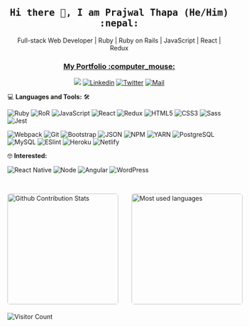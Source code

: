 <h2 align='center'><samp><strong>Hi there 👋, I am Prajwal Thapa (He/Him)</span> :nepal:</strong></samp></h2>
<p align='center'>Full-stack Web Developer | Ruby | Ruby on Rails | JavaScript | React | Redux</p>
<h3 align='center'><strong><a href="https://praz99.github.io/" target="_blank">My Portfolio :computer_mouse: </a></strong></h3>

<div align='center'>

  ![](https://img.shields.io/github/followers/praz99?label=Follow&style=social)
  [![Linkedin](https://img.shields.io/badge/LinkedIn-Prajwal%20Thapa-blue?logo=Linkedin&logoColor=blue&labelColor=black)](https://linkedin.com/in/prazwal-thapa/)
  [![Twitter](https://img.shields.io/badge/Twitter-@thapa_praz-blue?logo=Twitter&logoColor=blue&labelColor=black)](https://twitter.com/thapa_praz)
  [![Mail](https://img.shields.io/badge/Mail-t.prazwal@gmail.com-blue?logo=Gmail&logoColor=blue&labelColor=black)](mailto:t.prazwal@gmail.com)

</div>

💻 **Languages and Tools:** 🛠️<br>

![Ruby](https://img.shields.io/badge/-Ruby-000000?style=flat&logo=ruby&logoColor=F05032&labelColor=ffffff)
![RoR](https://img.shields.io/badge/-Rails-000000?style=flat&logo=ruby-on-rails&logoColor=F05032&labelColor=ffffff)
![JavaScript](https://img.shields.io/badge/-JavaScript-000000?style=flat&logo=javascript)
![React](https://img.shields.io/badge/-React-000000?style=flat&logo=react)
![Redux](https://img.shields.io/badge/-Redux-000000?style=flat&logo=redux&logoColor=764ABC&labelColor=ffffff)
![HTML5](https://img.shields.io/badge/-HTML5-000000?style=flat&logo=html5&logoColor=ffffff&labelColor=E34F26)
![CSS3](https://img.shields.io/badge/-CSS3-000000?style=flat&logo=css3&logoColor=ffffff&labelColor=1572B6) 
![Sass](https://img.shields.io/badge/-Sass-000000?style=flat&logo=sass&logoColor=ffffff&labelColor=%23CC6699)
![Jest](https://img.shields.io/badge/-Jest-000000?style=flat&logo=Jest&logoColor=C21325&labelColor=ffffff)
<!-- ![RTL](https://img.shields.io/badge/-React%20Testing%20Library-000000?style=flat&logo=react-testing-library&logoColor=C21325&labelColor=ffffff)
![REpec](https://img.shields.io/badge/RSpec-000000?style=flat&logo=RSpec&logoColor=C21325&labelColor=ffffff) -->
![Webpack](https://img.shields.io/badge/-Webpack-000000?style=flat&logo=Webpack&logoColor=C21325&labelColor=ffffff)
![Git](https://img.shields.io/badge/-Git-000000?style=flat&logo=git&logoColor=F05032&labelColor=ffffff)
![Bootstrap](https://img.shields.io/badge/-Bootstrap-000000?style=flat&logo=bootstrap&logoColor=ffffff&labelColor=563D7C)
![JSON](https://img.shields.io/badge/-JSON-000000?style=flat&logo=JSON&logoColor=000000&labelColor=ffffff)
![NPM](https://img.shields.io/badge/-npm-000000?style=flat&logo=npm&labelColor=ffffff)
![YARN](https://img.shields.io/badge/-yarn-000000?style=flat&logo=yarn&labelColor=ffffff)
![PostgreSQL](https://img.shields.io/badge/-PostgreSQL-000000?style=flat&logo=postgresql&logoColor=ffffff&labelColor=336791)
![MySQL](https://img.shields.io/badge/-MySQL-000000?style=flat&logo=mysql&labelColor=ffffff)
![ESlint](https://img.shields.io/badge/-ESlint-000000?style=flat&logo=ESlint&labelColor=4B32C3)
![Heroku](https://img.shields.io/badge/-Heroku-000000?style=flat&logo=heroku&labelColor=430098)
![Netlify](https://img.shields.io/badge/-Netlify-000000?style=flat&logo=netlify&labelColor=000000)

🤓 **Interested:** <br>

![React Native](https://img.shields.io/badge/-React%20Native-000000?style=flat&logo=react&labelColor=000000)
![Node](https://img.shields.io/badge/-Node.JS-000000?style=flat&logo=node.js&labelColor=000000)
![Angular](https://img.shields.io/badge/-Angular-000000?style=flat&logo=angular&labelColor=000000)
![WordPress](https://img.shields.io/badge/-WordPress-000000?style=flat&logo=wordpress&labelColor=21759B)

</br>
<p style="display: flex; justify-content: flex-start;">
<img style="border-radius: 5px; margin: 0 15px 5px 0; height: 250px" alt="Github Contribution Stats" src="https://github-readme-stats.vercel.app/api?username=praz99&show_icons=true&theme=merko" />
<img style="border-radius: 5px; margin: 0 0 5px 15px; height: 250px" alt="Most used languages" src="https://github-readme-stats.vercel.app/api/top-langs/?username=praz99&layout=compact">
</p>

![Visitor Count](https://profile-counter.glitch.me/{praz99}/count.svg)
